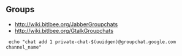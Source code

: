 #

## Groups

 * http://wiki.bitlbee.org/JabberGroupchats
 * http://wiki.bitlbee.org/GtalkGroupchats

```
 echo "chat add 1 private-chat-$(uuidgen)@groupchat.google.com channel_name"
```
